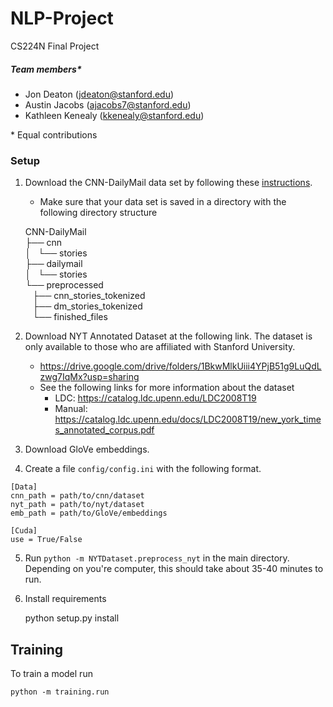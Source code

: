 # NLP-Project
CS224N Final Project

##### Team members*
- Jon Deaton (jdeaton@stanford.edu)
- Austin Jacobs (ajacobs7@stanford.edu)
- Kathleen Kenealy (kkenealy@stanford.edu)

\* Equal contributions

### Setup
1. Download the CNN-DailyMail data set by following these [instructions](https://github.com/abisee/cnn-dailymail). 
    - Make sure that your data set is saved in a directory
    with the following directory structure
    
    
    CNN-DailyMail  
    ├── cnn  
    │   └── stories  
    ├── dailymail  
    │   └── stories  
    └── preprocessed  
        ├── cnn_stories_tokenized  
        ├── dm_stories_tokenized  
        └── finished_files  
        
2. Download NYT Annotated Dataset at the following link. The dataset is only available to those who are affiliated with Stanford University.
    - https://drive.google.com/drive/folders/1BkwMlkUiii4YPjB51g9LuQdLzwg7IqMx?usp=sharing
    - See the following links for more information about the dataset
        - LDC: https://catalog.ldc.upenn.edu/LDC2008T19
        - Manual: https://catalog.ldc.upenn.edu/docs/LDC2008T19/new_york_times_annotated_corpus.pdf
3. Download GloVe embeddings.
4. Create a file `config/config.ini` with the following format. 
```
[Data]
cnn_path = path/to/cnn/dataset
nyt_path = path/to/nyt/dataset
emb_path = path/to/GloVe/embeddings

[Cuda]
use = True/False
```

5. Run `python -m NYTDataset.preprocess_nyt` in the main directory. Depending on you're computer, this should take about 35-40 minutes to run.
6. Install requirements


    python setup.py install 


## Training
To train a model run 


    python -m training.run
